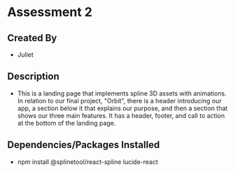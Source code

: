 # Assessment 2 

## Created By 
- Juliet 

## Description 
- This is a landing page that implements spline 3D assets with animations. In relation to our final project, "Orbit", there is a header introducing our app, a section below it that explains our purpose, and then a section that shows our three main features. It has a header, footer, and call to action at the bottom of the landing page. 

## Dependencies/Packages Installed
- npm install @splinetool/react-spline lucide-react
